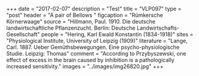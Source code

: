 +++
date = "2017-02-07"
description = "Test"
title = "VLP097"
type = "post"
header = "A pair of Bellows "
figcaption = "Rümkersche Körnerwaage"
source = "Hillmann, Paul. 1910. Die deutsche landwirtschaftliche Pflanzenzucht. Berlin: Deutsche Landwirtschafts-Gesellschaft"
people = "Hering, Karl Ewald Konstantin (1834-1918)"
sites = "Physiological Institute, University of Leipzig (1909)"
literature = "Lange, Carl. 1887. Ueber Gemüthsbewegungen. Eine psycho-physiologische Studie. Leipzig: Thomas"
comment = "According to Przybyszewski, one effect of excess in the brain caused by inhibition is a pathologically increased sensitivity."
images = "../images/img26820.jpg"
+++
